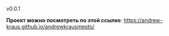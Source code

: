 v0.0.1


**Проект можно посмотреть по этой ссылке**: https://andrew-kraus.github.io/andrewkrausmesto/

